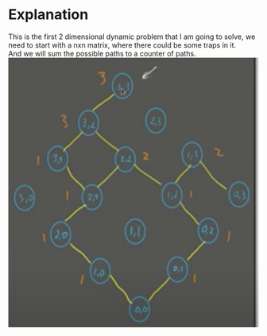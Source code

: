 # Explanation
This is the first 2 dimensional dynamic problem that I am going to solve, we need to start with a nxn matrix, where there could be some traps in it. <br>
And we will sum the possible paths to a counter of paths. <br>
![Explanation](./2dArrProgrammingExplanation.png) 
